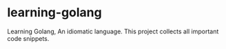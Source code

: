 # learning-golang
Learning Golang, An idiomatic language. This project collects all important code snippets.
